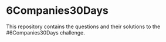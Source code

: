 # 6Companies30Days
This repository contains the questions and their solutions to the #6Companies30Days challenge.
